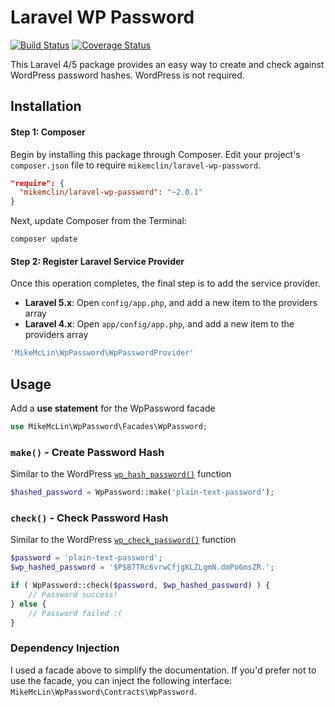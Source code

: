 Laravel WP Password
===================

[![Build Status](https://img.shields.io/travis/mikemclin/laravel-wp-password/master.svg?style=flat-square)](https://travis-ci.org/mikemclin/laravel-wp-password)
[![Coverage Status](https://img.shields.io/coveralls/mikemclin/laravel-wp-password/master.svg?style=flat-square)](https://coveralls.io/r/mikemclin/laravel-wp-password?branch=master)

This Laravel 4/5 package provides an easy way to create and check against WordPress password hashes. WordPress is not required.


Installation
------------

#### Step 1: Composer

Begin by installing this package through Composer. Edit your project's `composer.json` file to require `mikemclin/laravel-wp-password`.

```json
"require": {
  "mikemclin/laravel-wp-password": "~2.0.1"
}
```

Next, update Composer from the Terminal:

```shell
composer update
```

#### Step 2: Register Laravel Service Provider

Once this operation completes, the final step is to add the service provider.

* **Laravel 5.x**: Open `config/app.php`, and add a new item to the providers array
* **Laravel 4.x**: Open `app/config/app.php`, and add a new item to the providers array

```php
'MikeMcLin\WpPassword\WpPasswordProvider'
```


Usage
-----

Add a **use statement** for the WpPassword facade

```php
use MikeMcLin\WpPassword\Facades\WpPassword;
```

### `make()` - Create Password Hash

Similar to the WordPress [`wp_hash_password()`](http://codex.wordpress.org/Function_Reference/wp_hash_password) function

```php
$hashed_password = WpPassword::make('plain-text-password');
```

### `check()` - Check Password Hash

Similar to the WordPress [`wp_check_password()`](http://codex.wordpress.org/Function_Reference/wp_check_password) function

```php
$password = 'plain-text-password';
$wp_hashed_password = '$P$B7TRc6vrwCfjgKLZLgmN.dmPo6msZR.';

if ( WpPassword::check($password, $wp_hashed_password) ) {
    // Password success!
} else {
    // Password failed :(
}
```

### Dependency Injection

I used a facade above to simplify the documentation.  If you'd prefer not to use the facade, you can inject the following interface: `MikeMcLin\WpPassword\Contracts\WpPassword`.

